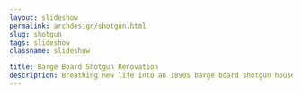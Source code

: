 ```yaml
---
layout: slideshow
permalink: archdesign/shotgun.html
slug: shotgun
tags: slideshow
classname: slideshow

title: Barge Board Shotgun Renovation
description: Breathing new life into an 1890s barge board shotgun house.
---
```

<style>
  slideshow-carousel {
    --figcaption-inline-size: 100%;
    --figcaption-place-self: start center;
  }

  @media (orientation: landscape) {
    slideshow-carousel {
      --figcaption-place-self: center;
    }
  }
</style>
